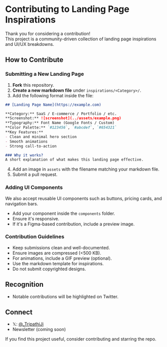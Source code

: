 # Contributing to Landing Page Inspirations

Thank you for considering a contribution! <br/> This project is a community-driven collection of landing page inspirations and UI/UX breakdowns.

## How to Contribute

### Submitting a New Landing Page
1. **Fork** this repository.
2. **Create a new markdown file** under `inspirations/<Category>/`.
3. Add the following format inside the file:

```md
## [Landing Page Name](https://example.com)

**Category:** SaaS / E-commerce / Portfolio / etc.  
**Screenshot:** ![screenshot](../assets/example.png)  
**Typography:** Font Name (Google Fonts / Custom)  
**Color Palette:** `#123456`, `#abcdef`, `#654321`  
**Key Features:**
- Clean and minimal hero section
- Smooth animations
- Strong call-to-action

### Why it works?
A short explanation of what makes this landing page effective.
```
4. Add an image in `assets` with the filename matching your markdown file.  
5. Submit a pull request.

### Adding UI Components
We also accept reusable UI components such as buttons, pricing cards, and navigation bars.
- Add your component inside the `components` folder.
- Ensure it's responsive.
- If it's a Figma-based contribution, include a preview image.

### Contribution Guidelines
- Keep submissions clean and well-documented.
- Ensure images are compressed (<500 KB).
- For animations, include a GIF preview (optional).
- Use the markdown template for inspirations.
- Do not submit copyrighted designs.

## Recognition
- Notable contributions will be highlighted on Twitter.

## Connect
- 𝕏: [@_TripathiJi](https://x.com/_TripathiJi)
- Newsletter (coming soon)

If you find this project useful, consider contributing and starring the repo.
